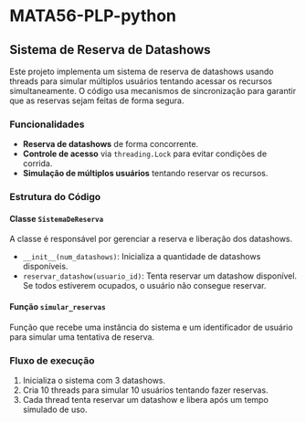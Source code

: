 # MATA56-PLP-python

## Sistema de Reserva de Datashows

Este projeto implementa um sistema de reserva de datashows usando threads para simular múltiplos usuários tentando acessar os recursos simultaneamente. O código usa mecanismos de sincronização para garantir que as reservas sejam feitas de forma segura.

### Funcionalidades

- **Reserva de datashows** de forma concorrente.
- **Controle de acesso** via `threading.Lock` para evitar condições de corrida.
- **Simulação de múltiplos usuários** tentando reservar os recursos.

### Estrutura do Código

#### Classe `SistemaDeReserva`

A classe é responsável por gerenciar a reserva e liberação dos datashows.

- `__init__(num_datashows)`: Inicializa a quantidade de datashows disponíveis.
- `reservar_datashow(usuario_id)`: Tenta reservar um datashow disponível. Se todos estiverem ocupados, o usuário não consegue reservar.

#### Função `simular_reservas`

Função que recebe uma instância do sistema e um identificador de usuário para simular uma tentativa de reserva.

### Fluxo de execução

1. Inicializa o sistema com 3 datashows.
2. Cria 10 threads para simular 10 usuários tentando fazer reservas.
3. Cada thread tenta reservar um datashow e libera após um tempo simulado de uso.
